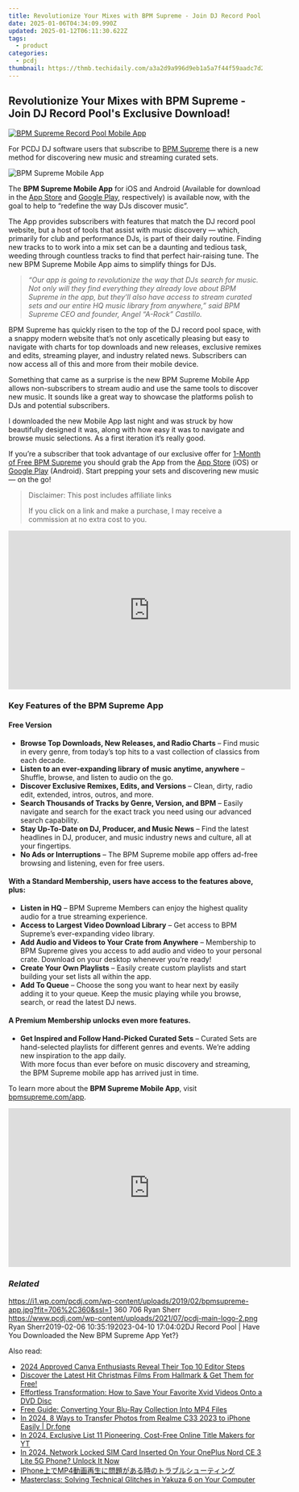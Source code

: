 ```yaml
---
title: Revolutionize Your Mixes with BPM Supreme - Join DJ Record Pool's Exclusive Download!
date: 2025-01-06T04:34:09.990Z
updated: 2025-01-12T06:11:30.622Z
tags:
  - product
categories:
  - pcdj
thumbnail: https://thmb.techidaily.com/a3a2d9a996d9eb1a5a7f44f59aadc7d2130837ea4123069d71208845b762ea4c.jpg
---
```


## Revolutionize Your Mixes with BPM Supreme - Join DJ Record Pool's Exclusive Download!

[![BPM Supreme Record Pool Mobile App](https://i1.wp.com/pcdj.com/wp-content/uploads/2019/02/bpmsupreme-app.jpg?resize=706%2C321&ssl=1)](https://i1.wp.com/pcdj.com/wp-content/uploads/2019/02/bpmsupreme-app.jpg?fit=706%2C360&ssl=1 "BPM Supreme Record Pool Mobile App")

For PCDJ DJ software users that subscribe to [BPM Supreme](https://tools.techidaily.com/pcdj/products/) there is a new method for discovering new music and streaming curated sets.

![BPM Supreme Mobile App](https://i2.wp.com/pcdj.com/wp-content/uploads/2019/02/app-explore.png?fit=270%2C300&ssl=1 "BPM Supreme Mobile App")

The **BPM Supreme Mobile App** for iOS and Android (Available for download in the [App Store](https://itunes.apple.com/us/app/bpm-supreme/id1435624754?mt=8) and [Google Play](https://play.google.com/store/apps/details?id=com.bpmmobile), respectively) is available now, with the goal to help to “redefine the way DJs discover music”.

The App provides subscribers with features that match the DJ record pool website, but a host of tools that assist with music discovery — which, primarily for club and performance DJs, is part of their daily routine. Finding new tracks to to work into a mix set can be a daunting and tedious task, weeding through countless tracks to find that perfect hair-raising tune. The new BPM Supreme Mobile App aims to simplify things for DJs.

> _“Our app is going to revolutionize the way that DJs search for music. Not only will they find everything they already love about BPM Supreme in the app, but they’ll also have access to stream curated sets and our entire HQ music library from anywhere,” said BPM Supreme CEO and founder, Angel “A-Rock” Castillo._

BPM Supreme has quickly risen to the top of the DJ record pool space, with a snappy modern website that’s not only ascetically pleasing but easy to navigate with charts for top downloads and new releases, exclusive remixes and edits, streaming player, and industry related news. Subscribers can now access all of this and more from their mobile device.

Something that came as a surprise is the new BPM Supreme Mobile App allows non-subscribers to stream audio and use the same tools to discover new music. It sounds like a great way to showcase the platforms polish to DJs and potential subscribers.

I downloaded the new Mobile App last night and was struck by how beautifully designed it was, along with how easy it was to navigate and browse music selections. As a first iteration it’s really good.

If you’re a subscriber that took advantage of our exclusive offer for [1-Month of Free BPM Supreme](https://tools.techidaily.com/pcdj/products/) you should grab the App from the [App Store](https://itunes.apple.com/us/app/bpm-supreme/id1435624754?mt=8) (iOS) or [Google Play](https://play.google.com/store/apps/details?id=com.bpmmobile) (Android). Start prepping your sets and discovering new music — on the go!

>  Disclaimer: This post includes affiliate links
>
>  If you click on a link and make a purchase, I may receive a commission at no extra cost to you.
>

<!-- affiliate ads begin -->
<iframe width="560" height="315" src="https://www.youtube.com/embed/kx-Pb0otJCs?si=Mvr49yQVesmJA8-O" title="YouTube video player" frameborder="0" allow="accelerometer; autoplay; clipboard-write; encrypted-media; gyroscope; picture-in-picture; web-share" referrerpolicy="strict-origin-when-cross-origin" allowfullscreen></iframe>
<!-- affiliate ads end -->

### Key Features of the BPM Supreme App

#### Free Version

* **Browse Top Downloads, New Releases, and Radio Charts** – Find music in every genre, from today’s top hits to a vast collection of classics from each decade.
* **Listen to an ever-expanding library of music anytime, anywhere** – Shuffle, browse, and listen to audio on the go.
* **Discover Exclusive Remixes, Edits, and Versions** – Clean, dirty, radio edit, extended, intros, outros, and more.
* **Search Thousands of Tracks by Genre, Version, and BPM** – Easily navigate and search for the exact track you need using our advanced search capability.
* **Stay Up-To-Date on DJ, Producer, and Music News** – Find the latest headlines in DJ, producer, and music industry news and culture, all at your fingertips.
* **No Ads or Interruptions** – The BPM Supreme mobile app offers ad-free browsing and listening, even for free users.

#### With a Standard Membership, users have access to the features above, plus:

* **Listen in HQ** – BPM Supreme Members can enjoy the highest quality audio for a true streaming experience.
* **Access to Largest Video Download Library** – Get access to BPM Supreme’s ever-expanding video library.
* **Add Audio and Videos to Your Crate from Anywhere** – Membership to BPM Supreme gives you access to add audio and video to your personal crate. Download on your desktop whenever you’re ready!
* **Create Your Own Playlists** – Easily create custom playlists and start building your set lists all within the app.
* **Add To Queue** – Choose the song you want to hear next by easily adding it to your queue. Keep the music playing while you browse, search, or read the latest DJ news.

#### A Premium Membership unlocks even more features.

* **Get Inspired and Follow Hand-Picked Curated Sets** – Curated Sets are hand-selected playlists for different genres and events. We’re adding new inspiration to the app daily.  
With more focus than ever before on music discovery and streaming, the BPM Supreme mobile app has arrived just in time.

To learn more about the **BPM Supreme Mobile App**, visit [bpmsupreme.com/app](https://www.bpmsupreme.com/app).

<!-- affiliate ads begin -->
<iframe width="560" height="315" src="https://www.youtube.com/embed/fo4lNZ84x9Q?si=WdcYPZp-9VJnZEnC" title="YouTube video player" frameborder="0" allow="accelerometer; autoplay; clipboard-write; encrypted-media; gyroscope; picture-in-picture; web-share" referrerpolicy="strict-origin-when-cross-origin" allowfullscreen></iframe>
<!-- affiliate ads end -->

### _Related_

https://i1.wp.com/pcdj.com/wp-content/uploads/2019/02/bpmsupreme-app.jpg?fit=706%2C360&ssl=1 360 706 Ryan Sherr https://www.pcdj.com/wp-content/uploads/2021/07/pcdj-main-logo-2.png Ryan Sherr2019-02-06 10:35:192023-04-10 17:04:02DJ Record Pool | Have You Downloaded the New BPM Supreme App Yet?}

<ins class="adsbygoogle"
     style="display:block"
     data-ad-format="autorelaxed"
     data-ad-client="ca-pub-7571918770474297"
     data-ad-slot="1223367746"></ins>

<ins class="adsbygoogle"
     style="display:block"
     data-ad-client="ca-pub-7571918770474297"
     data-ad-slot="8358498916"
     data-ad-format="auto"
     data-full-width-responsive="true"></ins>

<span class="atpl-alsoreadstyle">Also read:</span>
<div><ul>
<li><a href="https://fox-friendly.techidaily.com/2024-approved-canva-enthusiasts-reveal-their-top-10-editor-steps/"><u>2024 Approved Canva Enthusiasts Reveal Their Top 10 Editor Steps</u></a></li>
<li><a href="https://discover-able.techidaily.com/discover-the-latest-hit-christmas-films-from-hallmark-and-get-them-for-free/"><u>Discover the Latest Hit Christmas Films From Hallmark & Get Them for Free!</u></a></li>
<li><a href="https://discover-able.techidaily.com/effortless-transformation-how-to-save-your-favorite-xvid-videos-onto-a-dvd-disc/"><u>Effortless Transformation: How to Save Your Favorite Xvid Videos Onto a DVD Disc</u></a></li>
<li><a href="https://discover-able.techidaily.com/free-guide-converting-your-blu-ray-collection-into-mp4-files/"><u>Free Guide: Converting Your Blu-Ray Collection Into MP4 Files</u></a></li>
<li><a href="https://android-transfer.techidaily.com/in-2024-8-ways-to-transfer-photos-from-realme-c33-2023-to-iphone-easily-drfone-by-drfone-transfer-from-android-transfer-from-android/"><u>In 2024, 8 Ways to Transfer Photos from Realme C33 2023 to iPhone Easily | Dr.fone</u></a></li>
<li><a href="https://youtube-data.techidaily.com/24-exclusive-list-11-pioneering-cost-free-online-title-makers-for-yt/"><u>In 2024, Exclusive List 11 Pioneering, Cost-Free Online Title Makers for YT</u></a></li>
<li><a href="https://sim-unlock.techidaily.com/in-2024-network-locked-sim-card-inserted-on-your-oneplus-nord-ce-3-lite-5g-phone-unlock-it-now-by-drfone-android/"><u>In 2024, Network Locked SIM Card Inserted On Your OnePlus Nord CE 3 Lite 5G Phone? Unlock It Now</u></a></li>
<li><a href="https://discover-able.techidaily.com/iphonemp4/"><u>IPhone上でMP4動画再生に問題がある時のトラブルシューティング</u></a></li>
<li><a href="https://win-answers.techidaily.com/masterclass-solving-technical-glitches-in-yakuza-6-on-your-computer/"><u>Masterclass: Solving Technical Glitches in Yakuza 6 on Your Computer</u></a></li>
</ul></div>

